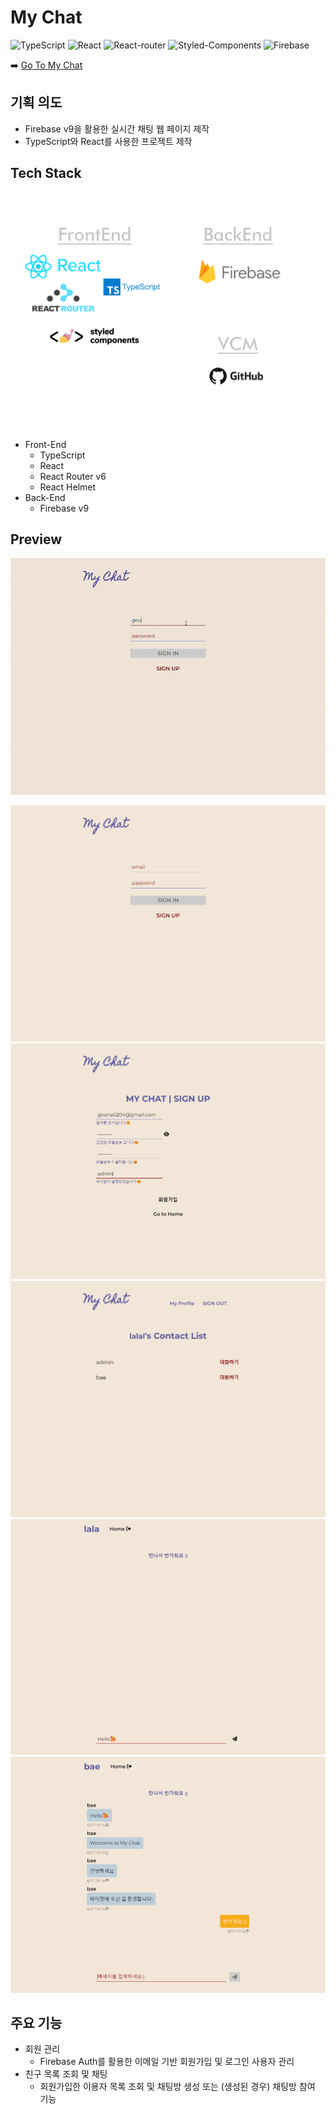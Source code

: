 # My Chat  
  
   
![TypeScript](https://img.shields.io/badge/TypeScript-4.7.2-blue) ![React](https://img.shields.io/badge/React-18.1.0-purple) ![React-router](https://img.shields.io/badge/React%20Router-6.3.0-green) ![Styled-Components](https://img.shields.io/badge/Styled%20Components-5.3.5-pink) ![Firebase](https://img.shields.io/badge/Firebase-9.8.1-orange)  
  
➡️ [Go To My Chat](https://green9930.github.io/my-chat)  
    
  
## 기획 의도

- Firebase v9을 활용한 실시간 채팅 웹 페이지 제작
- TypeScript와 React를 사용한 프로젝트 제작
  

## Tech Stack

![My-Chat-Tech-Stack](./assets/My_Chat_TechStack.jpg)

- Front-End
  - TypeScript
  - React
  - React Router v6
  - React Helmet
- Back-End
  - Firebase v9
  
    
## Preview
  
![mychat-preview](./assets/mychat-preview.gif)
  
![mychat01](./assets/mychat01.jpg)  
![mychat02](./assets/mychat02.jpg)  
![mychat03](./assets/mychat03.jpg)  
![mychat04](./assets/mychat04.jpg)  
![mychat05](./assets/mychat05.jpg)  
  
  
## 주요 기능

- 회원 관리
  - Firebase Auth를 활용한 이메일 기반 회원가입 및 로그인 사용자 관리
- 친구 목록 조회 및 채팅
  - 회원가입한 이용자 목록 조회 및 채팅방 생성 또는 (생성된 경우) 채팅방 참여 기능
  
  